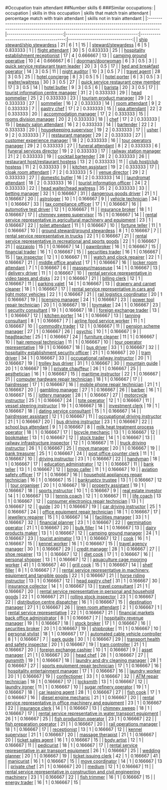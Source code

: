 #Occupation train attendant
##Number skills 6
###Similar occupations:
| occupation                                                                                                                                                        |   skills in this occupation |   skills that match train attendant |   percentage match with train attendant |   skills not in train attendant |
|:------------------------------------------------------------------------------------------------------------------------------------------------------------------|----------------------------:|------------------------------------:|----------------------------------------:|--------------------------------:|
| [ship steward/ship stewardess](ship_steward-ship_stewardess.md)                                                                                                   |                          21 |                                   6 |                                1        |                              15 |
| [steward/stewardess](steward-stewardess.md)                                                                                                                       |                           6 |                                   5 |                                0.833333 |                               1 |
| [flight attendant](flight_attendant.md)                                                                                                                           |                          30 |                                   5 |                                0.833333 |                              25 |
| [hospitality establishment receptionist](hospitality_establishment_receptionist.md)                                                                               |                          17 |                                   4 |                                0.666667 |                              13 |
| [camping ground operative](camping_ground_operative.md)                                                                                                           |                          10 |                                   4 |                                0.666667 |                               6 |
| [doorman/doorwoman](doorman-doorwoman.md)                                                                                                                         |                           6 |                                   3 |                                0.5      |                               3 |
| [quick service restaurant team leader](quick_service_restaurant_team_leader.md)                                                                                   |                          20 |                                   3 |                                0.5      |                              17 |
| [bed and breakfast operator](bed_and_breakfast_operator.md)                                                                                                       |                          14 |                                   3 |                                0.5      |                              11 |
| [night auditor](night_auditor.md)                                                                                                                                 |                          10 |                                   3 |                                0.5      |                               7 |
| [travel agent](travel_agent.md)                                                                                                                                   |                          28 |                                   3 |                                0.5      |                              25 |
| [hotel concierge](hotel_concierge.md)                                                                                                                             |                           8 |                                   3 |                                0.5      |                               5 |
| [hotel porter](hotel_porter.md)                                                                                                                                   |                           6 |                                   3 |                                0.5      |                               3 |
| [waiter/waitress](waiter-waitress.md)                                                                                                                             |                          30 |                                   3 |                                0.5      |                              27 |
| [quick service restaurant crew member](quick_service_restaurant_crew_member.md)                                                                                   |                          17 |                                   3 |                                0.5      |                              14 |
| [hotel butler](hotel_butler.md)                                                                                                                                   |                           9 |                                   3 |                                0.5      |                               6 |
| [barista](barista.md)                                                                                                                                             |                          20 |                                   3 |                                0.5      |                              17 |
| [tourist information centre manager](tourist_information_centre_manager.md)                                                                                       |                          31 |                                   2 |                                0.333333 |                              29 |
| [head sommelier](head_sommelier.md)                                                                                                                               |                          25 |                                   2 |                                0.333333 |                              23 |
| [tourism product manager](tourism_product_manager.md)                                                                                                             |                          29 |                                   2 |                                0.333333 |                              27 |
| [sommelier](sommelier.md)                                                                                                                                         |                          16 |                                   2 |                                0.333333 |                              14 |
| [room attendant](room_attendant.md)                                                                                                                               |                           9 |                                   2 |                                0.333333 |                               7 |
| [pastry chef](pastry_chef.md)                                                                                                                                     |                          17 |                                   2 |                                0.333333 |                              15 |
| [spa attendant](spa_attendant.md)                                                                                                                                 |                          22 |                                   2 |                                0.333333 |                              20 |
| [accommodation manager](accommodation_manager.md)                                                                                                                 |                          17 |                                   2 |                                0.333333 |                              15 |
| [rooms division manager](rooms_division_manager.md)                                                                                                               |                          20 |                                   2 |                                0.333333 |                              18 |
| [chef](chef.md)                                                                                                                                                   |                          17 |                                   2 |                                0.333333 |                              15 |
| [beauty salon attendant](beauty_salon_attendant.md)                                                                                                               |                          16 |                                   2 |                                0.333333 |                              14 |
| [bartender](bartender.md)                                                                                                                                         |                          22 |                                   2 |                                0.333333 |                              20 |
| [housekeeping supervisor](housekeeping_supervisor.md)                                                                                                             |                          19 |                                   2 |                                0.333333 |                              17 |
| [usher](usher.md)                                                                                                                                                 |                           9 |                                   2 |                                0.333333 |                               7 |
| [restaurant manager](restaurant_manager.md)                                                                                                                       |                          29 |                                   2 |                                0.333333 |                              27 |
| [customer experience manager](customer_experience_manager.md)                                                                                                     |                          18 |                                   2 |                                0.333333 |                              16 |
| [tour operators manager](tour_operators_manager.md)                                                                                                               |                          29 |                                   2 |                                0.333333 |                              27 |
| [funeral attendant](funeral_attendant.md)                                                                                                                         |                           8 |                                   2 |                                0.333333 |                               6 |
| [funeral services director](funeral_services_director.md)                                                                                                         |                          19 |                                   2 |                                0.333333 |                              17 |
| [railway station manager](railway_station_manager.md)                                                                                                             |                          21 |                                   2 |                                0.333333 |                              19 |
| [cocktail bartender](cocktail_bartender.md)                                                                                                                       |                          28 |                                   2 |                                0.333333 |                              26 |
| [restaurant host/restaurant hostess](restaurant_host-restaurant_hostess.md)                                                                                       |                          13 |                                   2 |                                0.333333 |                              11 |
| [club host/club hostess](club_host-club_hostess.md)                                                                                                               |                          11 |                                   2 |                                0.333333 |                               9 |
| [kitchen assistant](kitchen_assistant.md)                                                                                                                         |                          19 |                                   2 |                                0.333333 |                              17 |
| [cloak room attendant](cloak_room_attendant.md)                                                                                                                   |                           7 |                                   2 |                                0.333333 |                               5 |
| [venue director](venue_director.md)                                                                                                                               |                          29 |                                   2 |                                0.333333 |                              27 |
| [domestic butler](domestic_butler.md)                                                                                                                             |                          16 |                                   2 |                                0.333333 |                              14 |
| [laundromat attendant](laundromat_attendant.md)                                                                                                                   |                          18 |                                   2 |                                0.333333 |                              16 |
| [tourist information officer](tourist_information_officer.md)                                                                                                     |                          24 |                                   2 |                                0.333333 |                              22 |
| [head waiter/head waitress](head_waiter-head_waitress.md)                                                                                                         |                          35 |                                   2 |                                0.333333 |                              33 |
| [betting manager](betting_manager.md)                                                                                                                             |                          32 |                                   1 |                                0.166667 |                              31 |
| [dangerous goods driver](dangerous_goods_driver.md)                                                                                                               |                          21 |                                   1 |                                0.166667 |                              20 |
| [astrologer](astrologer.md)                                                                                                                                       |                          10 |                                   1 |                                0.166667 |                               9 |
| [vehicle technician](vehicle_technician.md)                                                                                                                       |                          34 |                                   1 |                                0.166667 |                              33 |
| [tax compliance officer](tax_compliance_officer.md)                                                                                                               |                          17 |                                   1 |                                0.166667 |                              16 |
| [automotive test driver](automotive_test_driver.md)                                                                                                               |                          12 |                                   1 |                                0.166667 |                              11 |
| [insurance broker](insurance_broker.md)                                                                                                                           |                          18 |                                   1 |                                0.166667 |                              17 |
| [chimney sweep supervisor](chimney_sweep_supervisor.md)                                                                                                           |                          15 |                                   1 |                                0.166667 |                              14 |
| [rental service representative in agricultural machinery and equipment](rental_service_representative_in_agricultural_machinery_and_equipment.md)                 |                          23 |                                   1 |                                0.166667 |                              22 |
| [toilet attendant](toilet_attendant.md)                                                                                                                           |                          11 |                                   1 |                                0.166667 |                              10 |
| [fortune teller](fortune_teller.md)                                                                                                                               |                          11 |                                   1 |                                0.166667 |                              10 |
| [ground steward/ground stewardess](ground_steward-ground_stewardess.md)                                                                                           |                           8 |                                   1 |                                0.166667 |                               7 |
| [rental service representative in trucks](rental_service_representative_in_trucks.md)                                                                             |                          22 |                                   1 |                                0.166667 |                              21 |
| [rental service representative in recreational and sports goods](rental_service_representative_in_recreational_and_sports_goods.md)                               |                          22 |                                   1 |                                0.166667 |                              21 |
| [pizzaiolo](pizzaiolo.md)                                                                                                                                         |                          15 |                                   1 |                                0.166667 |                              14 |
| [pawnbroker](pawnbroker.md)                                                                                                                                       |                          16 |                                   1 |                                0.166667 |                              15 |
| [financial trader](financial_trader.md)                                                                                                                           |                          16 |                                   1 |                                0.166667 |                              15 |
| [securities trader](securities_trader.md)                                                                                                                         |                          16 |                                   1 |                                0.166667 |                              15 |
| [tax inspector](tax_inspector.md)                                                                                                                                 |                          12 |                                   1 |                                0.166667 |                              11 |
| [watch and clock repairer](watch_and_clock_repairer.md)                                                                                                           |                          22 |                                   1 |                                0.166667 |                              21 |
| [middle office analyst](middle_office_analyst.md)                                                                                                                 |                          17 |                                   1 |                                0.166667 |                              16 |
| [locker room attendant](locker_room_attendant.md)                                                                                                                 |                           7 |                                   1 |                                0.166667 |                               6 |
| [masseur/masseuse](masseur-masseuse.md)                                                                                                                           |                          14 |                                   1 |                                0.166667 |                              13 |
| [delivery driver](delivery_driver.md)                                                                                                                             |                          11 |                                   1 |                                0.166667 |                              10 |
| [rental service representative in video tapes and disks](rental_service_representative_in_video_tapes_and_disks.md)                                               |                          22 |                                   1 |                                0.166667 |                              21 |
| [billing clerk](billing_clerk.md)                                                                                                                                 |                          12 |                                   1 |                                0.166667 |                              11 |
| [parking valet](parking_valet.md)                                                                                                                                 |                          14 |                                   1 |                                0.166667 |                              13 |
| [drapery and carpet cleaner](drapery_and_carpet_cleaner.md)                                                                                                       |                          18 |                                   1 |                                0.166667 |                              17 |
| [rental service representative in cars and light motor vehicles](rental_service_representative_in_cars_and_light_motor_vehicles.md)                               |                          22 |                                   1 |                                0.166667 |                              21 |
| [rail logistics coordinator](rail_logistics_coordinator.md)                                                                                                       |                          20 |                                   1 |                                0.166667 |                              19 |
| [licensing manager](licensing_manager.md)                                                                                                                         |                          24 |                                   1 |                                0.166667 |                              23 |
| [power tool repair technician](power_tool_repair_technician.md)                                                                                                   |                          20 |                                   1 |                                0.166667 |                              19 |
| [toymaker](toymaker.md)                                                                                                                                           |                          24 |                                   1 |                                0.166667 |                              23 |
| [security consultant](security_consultant.md)                                                                                                                     |                          19 |                                   1 |                                0.166667 |                              18 |
| [foreign exchange trader](foreign_exchange_trader.md)                                                                                                             |                          13 |                                   1 |                                0.166667 |                              12 |
| [kitchen porter](kitchen_porter.md)                                                                                                                               |                          14 |                                   1 |                                0.166667 |                              13 |
| [tanning consultant](tanning_consultant.md)                                                                                                                       |                           8 |                                   1 |                                0.166667 |                               7 |
| [airline food service worker](airline_food_service_worker.md)                                                                                                     |                          11 |                                   1 |                                0.166667 |                              10 |
| [commodity trader](commodity_trader.md)                                                                                                                           |                          12 |                                   1 |                                0.166667 |                              11 |
| [pension scheme manager](pension_scheme_manager.md)                                                                                                               |                          27 |                                   1 |                                0.166667 |                              26 |
| [psychic](psychic.md)                                                                                                                                             |                          10 |                                   1 |                                0.166667 |                               9 |
| [headteacher](headteacher.md)                                                                                                                                     |                          25 |                                   1 |                                0.166667 |                              24 |
| [furniture cleaner](furniture_cleaner.md)                                                                                                                         |                          11 |                                   1 |                                0.166667 |                              10 |
| [hair removal technician](hair_removal_technician.md)                                                                                                             |                          11 |                                   1 |                                0.166667 |                              10 |
| [tour operator representative](tour_operator_representative.md)                                                                                                   |                          19 |                                   1 |                                0.166667 |                              18 |
| [bus driver](bus_driver.md)                                                                                                                                       |                          33 |                                   1 |                                0.166667 |                              32 |
| [hospitality establishment security officer](hospitality_establishment_security_officer.md)                                                                       |                          21 |                                   1 |                                0.166667 |                              20 |
| [tram driver](tram_driver.md)                                                                                                                                     |                          34 |                                   1 |                                0.166667 |                              33 |
| [occupational railway instructor](occupational_railway_instructor.md)                                                                                             |                          20 |                                   1 |                                0.166667 |                              19 |
| [trolley bus driver](trolley_bus_driver.md)                                                                                                                       |                          31 |                                   1 |                                0.166667 |                              30 |
| [mountain guide](mountain_guide.md)                                                                                                                               |                          20 |                                   1 |                                0.166667 |                              19 |
| [private chauffeur](private_chauffeur.md)                                                                                                                         |                          26 |                                   1 |                                0.166667 |                              25 |
| [aesthetician](aesthetician.md)                                                                                                                                   |                          16 |                                   1 |                                0.166667 |                              15 |
| [maritime instructor](maritime_instructor.md)                                                                                                                     |                          22 |                                   1 |                                0.166667 |                              21 |
| [computer hardware repair technician](computer_hardware_repair_technician.md)                                                                                     |                          18 |                                   1 |                                0.166667 |                              17 |
| [hairdresser](hairdresser.md)                                                                                                                                     |                          17 |                                   1 |                                0.166667 |                              16 |
| [mobile phone repair technician](mobile_phone_repair_technician.md)                                                                                               |                          21 |                                   1 |                                0.166667 |                              20 |
| [gambling manager](gambling_manager.md)                                                                                                                           |                          27 |                                   1 |                                0.166667 |                              26 |
| [barber](barber.md)                                                                                                                                               |                          16 |                                   1 |                                0.166667 |                              15 |
| [lottery manager](lottery_manager.md)                                                                                                                             |                          28 |                                   1 |                                0.166667 |                              27 |
| [motorcycle instructor](motorcycle_instructor.md)                                                                                                                 |                          25 |                                   1 |                                0.166667 |                              24 |
| [tote operator](tote_operator.md)                                                                                                                                 |                          12 |                                   1 |                                0.166667 |                              11 |
| [vessel steering instructor](vessel_steering_instructor.md)                                                                                                       |                          19 |                                   1 |                                0.166667 |                              18 |
| [investment clerk](investment_clerk.md)                                                                                                                           |                          19 |                                   1 |                                0.166667 |                              18 |
| [dating service consultant](dating_service_consultant.md)                                                                                                         |                          15 |                                   1 |                                0.166667 |                              14 |
| [hairdresser assistant](hairdresser_assistant.md)                                                                                                                 |                          12 |                                   1 |                                0.166667 |                              11 |
| [occupational driving instructor](occupational_driving_instructor.md)                                                                                             |                          21 |                                   1 |                                0.166667 |                              20 |
| [bus driving instructor](bus_driving_instructor.md)                                                                                                               |                          23 |                                   1 |                                0.166667 |                              22 |
| [school bus attendant](school_bus_attendant.md)                                                                                                                   |                           9 |                                   1 |                                0.166667 |                               8 |
| [milk heat treatment process operator](milk_heat_treatment_process_operator.md)                                                                                   |                          18 |                                   1 |                                0.166667 |                              17 |
| [bicycle mechanic](bicycle_mechanic.md)                                                                                                                           |                          13 |                                   1 |                                0.166667 |                              12 |
| [bookmaker](bookmaker.md)                                                                                                                                         |                          13 |                                   1 |                                0.166667 |                              12 |
| [stock trader](stock_trader.md)                                                                                                                                   |                          14 |                                   1 |                                0.166667 |                              13 |
| [railway infrastructure inspector](railway_infrastructure_inspector.md)                                                                                           |                          12 |                                   1 |                                0.166667 |                              11 |
| [truck driving instructor](truck_driving_instructor.md)                                                                                                           |                          26 |                                   1 |                                0.166667 |                              25 |
| [move manager](move_manager.md)                                                                                                                                   |                          20 |                                   1 |                                0.166667 |                              19 |
| [bank treasurer](bank_treasurer.md)                                                                                                                               |                          25 |                                   1 |                                0.166667 |                              24 |
| [post office counter clerk](post_office_counter_clerk.md)                                                                                                         |                          11 |                                   1 |                                0.166667 |                              10 |
| [driving instructor](driving_instructor.md)                                                                                                                       |                          23 |                                   1 |                                0.166667 |                              22 |
| [handyman](handyman.md)                                                                                                                                           |                          18 |                                   1 |                                0.166667 |                              17 |
| [education administrator](education_administrator.md)                                                                                                             |                          12 |                                   1 |                                0.166667 |                              11 |
| [bank teller](bank_teller.md)                                                                                                                                     |                          13 |                                   1 |                                0.166667 |                              12 |
| [bingo caller](bingo_caller.md)                                                                                                                                   |                          11 |                                   1 |                                0.166667 |                              10 |
| [aviation safety officer](aviation_safety_officer.md)                                                                                                             |                          17 |                                   1 |                                0.166667 |                              16 |
| [household appliances repair technician](household_appliances_repair_technician.md)                                                                               |                          16 |                                   1 |                                0.166667 |                              15 |
| [bankruptcy trustee](bankruptcy_trustee.md)                                                                                                                       |                          13 |                                   1 |                                0.166667 |                              12 |
| [tour organiser](tour_organiser.md)                                                                                                                               |                          20 |                                   1 |                                0.166667 |                              19 |
| [property assistant](property_assistant.md)                                                                                                                       |                          19 |                                   1 |                                0.166667 |                              18 |
| [sports instructor](sports_instructor.md)                                                                                                                         |                          10 |                                   1 |                                0.166667 |                               9 |
| [real estate investor](real_estate_investor.md)                                                                                                                   |                          14 |                                   1 |                                0.166667 |                              13 |
| [tennis coach](tennis_coach.md)                                                                                                                                   |                          12 |                                   1 |                                0.166667 |                              11 |
| [life coach](life_coach.md)                                                                                                                                       |                          13 |                                   1 |                                0.166667 |                              12 |
| [consumer electronics repair technician](consumer_electronics_repair_technician.md)                                                                               |                          13 |                                   1 |                                0.166667 |                              12 |
| [guide](guide.md)                                                                                                                                                 |                          20 |                                   1 |                                0.166667 |                              19 |
| [car driving instructor](car_driving_instructor.md)                                                                                                               |                          25 |                                   1 |                                0.166667 |                              24 |
| [office equipment repair technician](office_equipment_repair_technician.md)                                                                                       |                          18 |                                   1 |                                0.166667 |                              17 |
| [jewellery repairer](jewellery_repairer.md)                                                                                                                       |                          15 |                                   1 |                                0.166667 |                              14 |
| [facilities manager](facilities_manager.md)                                                                                                                       |                          33 |                                   1 |                                0.166667 |                              32 |
| [financial planner](financial_planner.md)                                                                                                                         |                          23 |                                   1 |                                0.166667 |                              22 |
| [germination operator](germination_operator.md)                                                                                                                   |                          21 |                                   1 |                                0.166667 |                              20 |
| [bulk filler](bulk_filler.md)                                                                                                                                     |                          14 |                                   1 |                                0.166667 |                              13 |
| [dairy products maker](dairy_products_maker.md)                                                                                                                   |                          13 |                                   1 |                                0.166667 |                              12 |
| [camping ground manager](camping_ground_manager.md)                                                                                                               |                          24 |                                   1 |                                0.166667 |                              23 |
| [tourist animator](tourist_animator.md)                                                                                                                           |                          13 |                                   1 |                                0.166667 |                              12 |
| [cook](cook.md)                                                                                                                                                   |                          16 |                                   1 |                                0.166667 |                              15 |
| [kennel worker](kennel_worker.md)                                                                                                                                 |                          16 |                                   1 |                                0.166667 |                              15 |
| [travel agency manager](travel_agency_manager.md)                                                                                                                 |                          30 |                                   1 |                                0.166667 |                              29 |
| [credit manager](credit_manager.md)                                                                                                                               |                          28 |                                   1 |                                0.166667 |                              27 |
| [shoe repairer](shoe_repairer.md)                                                                                                                                 |                          13 |                                   1 |                                0.166667 |                              12 |
| [diet cook](diet_cook.md)                                                                                                                                         |                          17 |                                   1 |                                0.166667 |                              16 |
| [personal shopper](personal_shopper.md)                                                                                                                           |                          13 |                                   1 |                                0.166667 |                              12 |
| [aquaculture cage mooring worker](aquaculture_cage_mooring_worker.md)                                                                                             |                          41 |                                   1 |                                0.166667 |                              40 |
| [grill cook](grill_cook.md)                                                                                                                                       |                          15 |                                   1 |                                0.166667 |                              14 |
| [shelf filler](shelf_filler.md)                                                                                                                                   |                           8 |                                   1 |                                0.166667 |                               7 |
| [rental service representative in machinery, equipment and tangible goods](rental_service_representative_in_machinery,_equipment_and_tangible_goods.md)           |                          22 |                                   1 |                                0.166667 |                              21 |
| [horse riding instructor](horse_riding_instructor.md)                                                                                                             |                          13 |                                   1 |                                0.166667 |                              12 |
| [head pastry chef](head_pastry_chef.md)                                                                                                                           |                          31 |                                   1 |                                0.166667 |                              30 |
| [insurance collector](insurance_collector.md)                                                                                                                     |                          14 |                                   1 |                                0.166667 |                              13 |
| [travel consultant](travel_consultant.md)                                                                                                                         |                          21 |                                   1 |                                0.166667 |                              20 |
| [rental service representative in personal and household goods](rental_service_representative_in_personal_and_household_goods.md)                                 |                          22 |                                   1 |                                0.166667 |                              21 |
| [rolling stock inspector](rolling_stock_inspector.md)                                                                                                             |                          23 |                                   1 |                                0.166667 |                              22 |
| [distribution centre dispatcher](distribution_centre_dispatcher.md)                                                                                               |                          16 |                                   1 |                                0.166667 |                              15 |
| [destination manager](destination_manager.md)                                                                                                                     |                          27 |                                   1 |                                0.166667 |                              26 |
| [linen room attendant](linen_room_attendant.md)                                                                                                                   |                           2 |                                   1 |                                0.166667 |                               1 |
| [rental service representative](rental_service_representative.md)                                                                                                 |                          22 |                                   1 |                                0.166667 |                              21 |
| [financial markets back office administrator](financial_markets_back_office_administrator.md)                                                                     |                           8 |                                   1 |                                0.166667 |                               7 |
| [hospitality revenue manager](hospitality_revenue_manager.md)                                                                                                     |                          19 |                                   1 |                                0.166667 |                              18 |
| [stock broker](stock_broker.md)                                                                                                                                   |                          17 |                                   1 |                                0.166667 |                              16 |
| [securities broker](securities_broker.md)                                                                                                                         |                          20 |                                   1 |                                0.166667 |                              19 |
| [shipbroker](shipbroker.md)                                                                                                                                       |                          11 |                                   1 |                                0.166667 |                              10 |
| [personal stylist](personal_stylist.md)                                                                                                                           |                          18 |                                   1 |                                0.166667 |                              17 |
| [automated cable vehicle controller](automated_cable_vehicle_controller.md)                                                                                       |                           8 |                                   1 |                                0.166667 |                               7 |
| [park guide](park_guide.md)                                                                                                                                       |                          30 |                                   1 |                                0.166667 |                              29 |
| [transport health and safety inspector](transport_health_and_safety_inspector.md)                                                                                 |                          20 |                                   1 |                                0.166667 |                              19 |
| [tram controller](tram_controller.md)                                                                                                                             |                          21 |                                   1 |                                0.166667 |                              20 |
| [foreign exchange cashier](foreign_exchange_cashier.md)                                                                                                           |                          10 |                                   1 |                                0.166667 |                               9 |
| [asset manager](asset_manager.md)                                                                                                                                 |                          21 |                                   1 |                                0.166667 |                              20 |
| [head chef](head_chef.md)                                                                                                                                         |                          28 |                                   1 |                                0.166667 |                              27 |
| [gunsmith](gunsmith.md)                                                                                                                                           |                          19 |                                   1 |                                0.166667 |                              18 |
| [laundry and dry cleaning manager](laundry_and_dry_cleaning_manager.md)                                                                                           |                          28 |                                   1 |                                0.166667 |                              27 |
| [sports equipment repair technician](sports_equipment_repair_technician.md)                                                                                       |                          17 |                                   1 |                                0.166667 |                              16 |
| [hospitality entertainment manager](hospitality_entertainment_manager.md)                                                                                         |                          17 |                                   1 |                                0.166667 |                              16 |
| [laundry worker](laundry_worker.md)                                                                                                                               |                          20 |                                   1 |                                0.166667 |                              19 |
| [confectioner](confectioner.md)                                                                                                                                   |                          33 |                                   1 |                                0.166667 |                              32 |
| [ATM repair technician](ATM_repair_technician.md)                                                                                                                 |                          18 |                                   1 |                                0.166667 |                              17 |
| [locksmith](locksmith.md)                                                                                                                                         |                          13 |                                   1 |                                0.166667 |                              12 |
| [laundry ironer](laundry_ironer.md)                                                                                                                               |                          11 |                                   1 |                                0.166667 |                              10 |
| [sugar refinery operator](sugar_refinery_operator.md)                                                                                                             |                          19 |                                   1 |                                0.166667 |                              18 |
| [car leasing agent](car_leasing_agent.md)                                                                                                                         |                          28 |                                   1 |                                0.166667 |                              27 |
| [fish cook](fish_cook.md)                                                                                                                                         |                          17 |                                   1 |                                0.166667 |                              16 |
| [diesel engine mechanic](diesel_engine_mechanic.md)                                                                                                               |                          21 |                                   1 |                                0.166667 |                              20 |
| [rental service representative in office machinery and equipment](rental_service_representative_in_office_machinery_and_equipment.md)                             |                          23 |                                   1 |                                0.166667 |                              22 |
| [insurance clerk](insurance_clerk.md)                                                                                                                             |                          14 |                                   1 |                                0.166667 |                              13 |
| [chimney sweep](chimney_sweep.md)                                                                                                                                 |                          18 |                                   1 |                                0.166667 |                              17 |
| [rental service representative in water transport equipment](rental_service_representative_in_water_transport_equipment.md)                                       |                          26 |                                   1 |                                0.166667 |                              25 |
| [fish production operator](fish_production_operator.md)                                                                                                           |                          23 |                                   1 |                                0.166667 |                              22 |
| [fish preparation operator](fish_preparation_operator.md)                                                                                                         |                          21 |                                   1 |                                0.166667 |                              20 |
| [rail operations manager](rail_operations_manager.md)                                                                                                             |                          18 |                                   1 |                                0.166667 |                              17 |
| [receptionist](receptionist.md)                                                                                                                                   |                          13 |                                   1 |                                0.166667 |                              12 |
| [kennel supervisor](kennel_supervisor.md)                                                                                                                         |                          21 |                                   1 |                                0.166667 |                              20 |
| [massage therapist](massage_therapist.md)                                                                                                                         |                          21 |                                   1 |                                0.166667 |                              20 |
| [ticket sales agent](ticket_sales_agent.md)                                                                                                                       |                          16 |                                   1 |                                0.166667 |                              15 |
| [body artist](body_artist.md)                                                                                                                                     |                          12 |                                   1 |                                0.166667 |                              11 |
| [pedicurist](pedicurist.md)                                                                                                                                       |                          18 |                                   1 |                                0.166667 |                              17 |
| [rental service representative in air transport equipment](rental_service_representative_in_air_transport_equipment.md)                                           |                          26 |                                   1 |                                0.166667 |                              25 |
| [wedding planner](wedding_planner.md)                                                                                                                             |                          20 |                                   1 |                                0.166667 |                              19 |
| [ticket issuing clerk](ticket_issuing_clerk.md)                                                                                                                   |                          42 |                                   1 |                                0.166667 |                              41 |
| [manicurist](manicurist.md)                                                                                                                                       |                          16 |                                   1 |                                0.166667 |                              15 |
| [move coordinator](move_coordinator.md)                                                                                                                           |                          14 |                                   1 |                                0.166667 |                              13 |
| [private chef](private_chef.md)                                                                                                                                   |                          21 |                                   1 |                                0.166667 |                              20 |
| [medium](medium.md)                                                                                                                                               |                          12 |                                   1 |                                0.166667 |                              11 |
| [rental service representative in construction and civil engineering machinery](rental_service_representative_in_construction_and_civil_engineering_machinery.md) |                          23 |                                   1 |                                0.166667 |                              22 |
| [fish trimmer](fish_trimmer.md)                                                                                                                                   |                          16 |                                   1 |                                0.166667 |                              15 |
| [energy trader](energy_trader.md)                                                                                                                                 |                          16 |                                   1 |                                0.166667 |                              15 |
